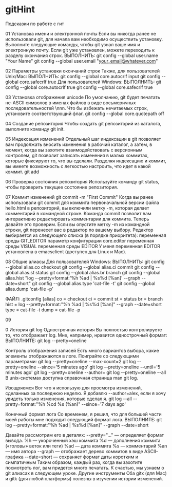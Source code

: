 # gitHint
Подсказки по работе с гит

01 Установка имени и электронной почты
Если вы никогда ранее не использовали git, для начала вам необходимо осуществить установку. Выполните следующие команды, чтобы git узнал ваше имя и электронную почту. Если git уже установлен, можете переходить к разделу окончания строк.
ВЫПОЛНИТЬ:
git config --global user.name "Your Name"
git config --global user.email "your_email@whatever.com"


02 Параметры установки окончаний строк
Также, для пользователей Unix/Mac:
ВЫПОЛНИТЬ:
git config --global core.autocrlf input
git config --global core.safecrlf true
Для пользователей Windows:
ВЫПОЛНИТЬ:
git config --global core.autocrlf true
git config --global core.safecrlf true


03 Установка отображения unicode
По умолчанию, git будет печатать не-ASCII символов в именах файлов в виде восьмеричных последовательностей \nnn. Что бы избежать нечитаемых строк, установите соответствующий флаг.
git config --global core.quotepath off


04 Создание репозитория
Чтобы создать git репозиторий из каталога, выполните команду git init.


05 Индексация изменений
Отдельный шаг индексации в git позволяет вам продолжать вносить изменения в рабочий каталог, а затем, в момент, когда вы захотите взаимодействовать с версионным контролем, git позволит записать изменения в малых коммитах, которые фиксируют то, что вы сделали.
Разделяя индексацию и коммит, вы имеете возможность с легкостью настроить, что идет в какой коммит.
git add 


06 Проверка состояния репозитория
Используйте команду git status, чтобы проверить текущее состояние репозитория.


07 Коммит изменений
git commit -m "First Commit"
Когда вы ранее использовали git commit для коммита первоначальной версии файла hello.html в репозиторий, вы включили метку -m, которая делает комментарий в командной строке. Команда commit позволит вам интерактивно редактировать комментарии для коммита. Теперь давайте это проверим.
Если вы опустите метку -m из командной строки, git перенесет вас в редактор по вашему выбору. Редактор выбирается из следующего списка (в порядке приоритета):
переменная среды GIT_EDITOR
параметр конфигурации core.editor
переменная среды VISUAL
переменная среды EDITOR
У меня переменная EDITOR установлена в emacsclient (доступен для Linux и Mac).


08 Общие алиасы
Для пользователей Windows:
ВЫПОЛНИТЬ:
git config --global alias.co checkout
git config --global alias.ci commit
git config --global alias.st status
git config --global alias.br branch
git config --global alias.hist "log --pretty=format:'%h %ad | %s%d [%an]' --graph --date=short"
git config --global alias.type 'cat-file -t'
git config --global alias.dump 'cat-file -p'

ФАЙЛ: .gitconfig
[alias]
  co = checkout
  ci = commit
  st = status
  br = branch
  hist = log --pretty=format:\"%h %ad | %s%d [%an]\" --graph --date=short
  type = cat-file -t
  dump = cat-file -p


09 










0 История
git log
Однострочная история
Вы полностью контролируете то, что отображает log. Мне, например, нравится однострочный формат:
ВЫПОЛНИТЕ:
git log --pretty=oneline

Контроль отображения записей
Есть много вариантов выбора, какие элементы отображаются в логе. Поиграйте со следующими параметрами:
git log --pretty=oneline --max-count=2
git log --pretty=oneline --since='5 minutes ago'
git log --pretty=oneline --until='5 minutes ago'
git log --pretty=oneline --author=<your name>
git log --pretty=oneline --all
В unix-системах доступна справочная страница man git log.
  
Изощряемся
Вот что я использую для просмотра изменений, сделанных за последнюю неделю. Я добавлю --author=alex, если я хочу увидеть только изменения, которые сделал я.
git log --all --pretty=format:"%h %cd %s (%an)" --since='7 days ago'

Конечный формат лога
Со временем, я решил, что для большей части моей работы мне подходит следующий формат лога.
ВЫПОЛНИТЕ:
git log --pretty=format:"%h %ad | %s%d [%an]" --graph --date=short

Давайте рассмотрим его в деталях:
--pretty="..." — определяет формат вывода.
%h — укороченный хэш коммита
%d — дополнения коммита («головы» веток или теги)
%ad — дата коммита
%s — комментарий
%an — имя автора
--graph — отображает дерево коммитов в виде ASCII-графика
--date=short — сохраняет формат даты коротким и симпатичным
Таким образом, каждый раз, когда вы захотите посмотреть лог, вам придется много печатать. К счастью, мы узнаем о git алиасах в следующем уроке.
Другие инструменты
Оба gitx (для Mac) и gitk (для любой платформы) полезны в изучении истории изменений.

